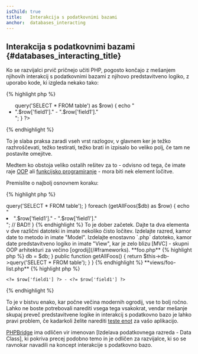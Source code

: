 ```yaml
---
isChild: true
title:   Interakcija s podatkovnimi bazami
anchor:  databases_interacting
---
```


## Interakcija s podatkovnimi bazami {#databases_interacting_title}

Ko se razvijalci prvič pričnejo učiti PHP, pogosto končajo z mešanjem njihovih interakcij s podatkovnimi bazami z njihovo
predstavitveno logiko, z uporabo kode, ki izgleda nekako tako:

{% highlight php %}
<ul>
<?php
foreach ($db->query('SELECT * FROM table') as $row) {
    echo "<li>".$row['field1']." - ".$row['field1']."</li>";
}
?>
</ul>
{% endhighlight %}

To je slaba praksa zaradi vseh vrst razlogov, v glavnem ker je težko razhroščevati, težko testirati, težko brati in izpisalo bo veliko polj, če tam ne postavite
omejitve.

Medtem ko obstoja veliko ostalih rešitev za to - odvisno od tega, če imate raje [OOP](/#object-oriented-programming) ali [funkcijsko programiranje](/#functional-programming) - mora biti nek element ločitve.

Premislite o najbolj osnovnem koraku:

{% highlight php %}
<?php
function getAllFoos($db) {
    return $db->query('SELECT * FROM table');
}

foreach (getAllFoos($db) as $row) {
    echo "<li>".$row['field1']." - ".$row['field1']."</li>"; // BAD!!
}
{% endhighlight %}

To je dober začetek. Dajte ta dva elementa v dve različni datoteki in imate nekoliko čisto ločitev.

Izdelajte razred, kamor date to metodo in imate "Model". Izdelajte enostavno `.php` datoteko, kamor date predstavitveno logiko in imate "View", kar je zelo blizu [MVC] - skupni OOP arhitekturi za večino [ogrodij](/#frameworks).

**foo.php**

{% highlight php %}
<?php
$db = new PDO('mysql:host=localhost;dbname=testdb;charset=utf8', 'username', 'password');

// Make your model available
include 'models/FooModel.php';

// Create an instance
$fooList = new FooModel($db);

// Show the view
include 'views/foo-list.php';
{% endhighlight %}


**models/FooModel.php**

{% highlight php %}
<?php
class Foo()
{
    protected $db;

    public function __construct(PDO $db)
    {
        $this->db = $db;
    }

    public function getAllFoos() {
        return $this->db->query('SELECT * FROM table');
    }
}
{% endhighlight %}

**views/foo-list.php**

{% highlight php %}
<?php foreach ($fooList as $row): ?>
    <?= $row['field1'] ?> - <?= $row['field1'] ?>
<?php endforeach ?>
{% endhighlight %}

To je v bistvu enako, kar počne večina modernih ogrodij, vse to bolj ročno. Lahko
ne boste potrebovali narediti vsega tega vsakokrat, vendar mešanje skupaj preveč predstavitvene logike in interakcij s podatkovno bazo je lahko
pravi problem, če kadarkoli želite narediti [teste enot](/#unit-testing) za vašo aplikacijo.

[PHPBridge] ima odličen vir imenovan [Izdelava podatkovnega razreda - Data Class], ki pokriva precej podobno temo in je odličen
za razvijalce, ki so se ravnokar navadili na koncept interakcije s podatkovno bazo.


[MVC]: http://code.tutsplus.com/tutorials/mvc-for-noobs--net-10488
[PHPBridge]: http://phpbridge.org/
[Izdelava podatkovnega razreda - Creating a Data Class]: http://phpbridge.org/intro-to-php/creating_a_data_class